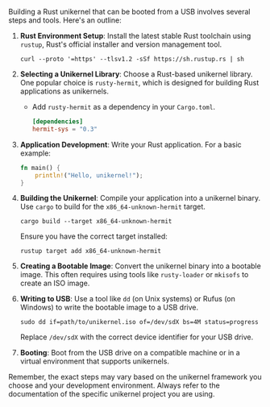 Building a Rust unikernel that can be booted from a USB involves several steps and tools. Here's an outline:

1. **Rust Environment Setup**: Install the latest stable Rust toolchain using `rustup`, Rust's official installer and version management tool.

   ```shell
   curl --proto '=https' --tlsv1.2 -sSf https://sh.rustup.rs | sh
   ```

2. **Selecting a Unikernel Library**: Choose a Rust-based unikernel library. One popular choice is `rusty-hermit`, which is designed for building Rust applications as unikernels.

    - Add `rusty-hermit` as a dependency in your `Cargo.toml`.

      ```toml
      [dependencies]
      hermit-sys = "0.3"
      ```

3. **Application Development**: Write your Rust application. For a basic example:

   ```rust
   fn main() {
       println!("Hello, unikernel!");
   }
   ```

4. **Building the Unikernel**: Compile your application into a unikernel binary. Use `cargo` to build for the `x86_64-unknown-hermit` target.

   ```shell
   cargo build --target x86_64-unknown-hermit
   ```

   Ensure you have the correct target installed:

   ```shell
   rustup target add x86_64-unknown-hermit
   ```

5. **Creating a Bootable Image**: Convert the unikernel binary into a bootable image. This often requires using tools like `rusty-loader` or `mkisofs` to create an ISO image.

6. **Writing to USB**: Use a tool like `dd` (on Unix systems) or Rufus (on Windows) to write the bootable image to a USB drive.

   ```shell
   sudo dd if=path/to/unikernel.iso of=/dev/sdX bs=4M status=progress
   ```

   Replace `/dev/sdX` with the correct device identifier for your USB drive.

7. **Booting**: Boot from the USB drive on a compatible machine or in a virtual environment that supports unikernels.

Remember, the exact steps may vary based on the unikernel framework you choose and your development environment. Always refer to the documentation of the specific unikernel project you are using.